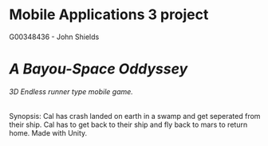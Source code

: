 # Mobile Applications 3 project 
G00348436 - John Shields
# *A Bayou-Space Oddyssey*
###### 3D Endless runner type mobile game.
Synopsis: Cal has crash landed on earth in a swamp and get seperated from their ship. 
Cal has to get back to their ship and fly back to mars to return home. 
Made with Unity.
 
